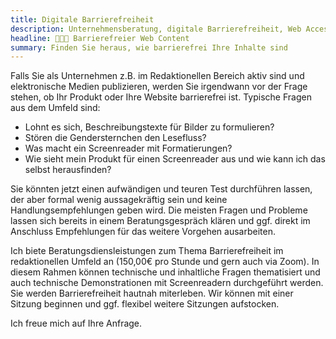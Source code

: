 ```yaml
---
title: Digitale Barrierefreiheit
description: Unternehmensberatung, digitale Barrierefreiheit, Web Accessibility
headline: 🧑🏾‍🦯 Barrierefreier Web Content
summary: Finden Sie heraus, wie barrierefrei Ihre Inhalte sind
---
```


Falls Sie als Unternehmen z.B. im Redaktionellen Bereich aktiv sind und elektronische Medien publizieren,
werden Sie irgendwann vor der Frage stehen, ob Ihr Produkt oder Ihre Website barrierefrei ist.
Typische Fragen aus dem Umfeld sind:

- Lohnt es sich, Beschreibungstexte für Bilder zu formulieren?
- Stören die Gendersternchen den Lesefluss?
- Was macht ein Screenreader mit Formatierungen?
- Wie sieht mein Produkt für einen Screenreader aus und wie kann ich das selbst herausfinden?

Sie könnten jetzt einen aufwändigen und teuren Test durchführen lassen,
der aber formal wenig aussagekräftig sein und keine Handlungsempfehlungen geben wird.
Die meisten Fragen und Probleme lassen sich bereits in einem Beratungsgespräch klären und ggf. direkt im Anschluss Empfehlungen für das weitere Vorgehen ausarbeiten.

Ich biete Beratungsdiensleistungen zum Thema Barrierefreiheit im redaktionellen Umfeld an (150,00€ pro Stunde und gern auch via Zoom).
In diesem Rahmen können technische und inhaltliche Fragen thematisiert und auch technische Demonstrationen mit Screenreadern durchgeführt werden.
Sie werden Barrierefreiheit hautnah miterleben.
Wir können mit einer Sitzung beginnen und ggf. flexibel weitere Sitzungen aufstocken.

Ich freue mich auf Ihre Anfrage.
